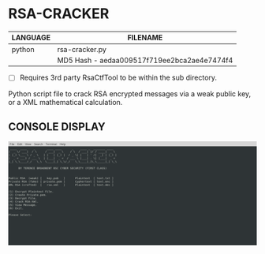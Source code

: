 # RSA-CRACKER

| LANGUAGE | FILENAME |
|------|----------|
|python |rsa-cracker.py|
|| MD5 Hash - aedaa009517f719ee2bca2ae4e7474f4 |

- [ ] Requires 3rd party RsaCtfTool to be within the sub directory.


Python script file to crack RSA encrypted messages via a weak public key, or a XML mathematical calculation. 

## CONSOLE DISPLAY
![Screenshot](picture2.png) 

